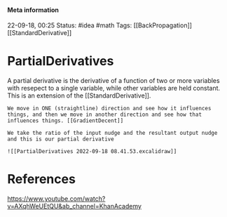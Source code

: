 #### Meta information
22-09-18, 00:25
Status: #idea #math
Tags: [[BackPropagation]] [[StandardDerivative]]





# PartialDerivatives
A partial derivative is the derivative of a function of two or more variables with resepect to a single variable, while other variables are held constant. This is an extension of the [[StandardDerivative]].  

```ad-quote
We move in ONE (straightline) direction and see how it influences things, and then we move in another direction and see how that influences things. [[GradientDecent]]
```
```ad-note
We take the ratio of the input nudge and the resultant output nudge and this is our partial derivative
```
```ad-important
![[PartialDerivatives 2022-09-18 08.41.53.excalidraw]]
```




# References
https://www.youtube.com/watch?v=AXqhWeUEtQU&ab_channel=KhanAcademy